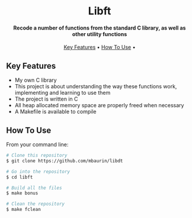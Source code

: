 <h1 align="center">
  <br>
  Libft
  <br>
</h1>

<h4 align="center">Recode a number of functions from the standard C library, as well as other utility functions</h4>

<p align="center">
  <a href="#key-features">Key Features</a> •
  <a href="#how-to-use">How To Use</a> •
</p>

## Key Features

* My own C library
* This project is about understanding the way these functions work, implementing and learning to use them
* The project is written in C
* All heap allocated memory space are properly freed when necessary
* A Makefile is available to compile 

## How To Use

From your command line:

```bash
# Clone this repository
$ git clone https://github.com/mbaurin/libdt

# Go into the repository
$ cd libft

# Build all the files
$ make bonus

# Clean the repository
$ make fclean
```